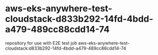 # aws-eks-anywhere-test-cloudstack-d833b292-14fd-4bdd-a479-489cc88cdd14-74
repository for use with E2E test job aws-eks-anywhere-test-cloudstack:d833b292-14fd-4bdd-a479-489cc88cdd14-74
